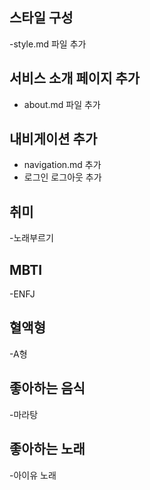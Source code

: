 ## 스타일 구성
-style.md 파일 추가

## 서비스 소개 페이지 추가
- about.md 파일 추가
## 내비게이션 추가
- navigation.md 추가
- 로그인 로그아웃 추가

## 취미
-노래부르기

## MBTI
-ENFJ

## 혈액형
-A형

## 좋아하는 음식
-마라탕

## 좋아하는 노래
-아이유 노래
